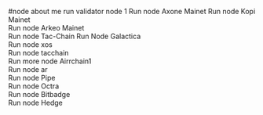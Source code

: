 #node about me
run validator node 1 
Run node Axone Mainet 
Run node Kopi Mainet    
Run node Arkeo Mainet     
Run node Tac-Chain
Run Node Galactica     
Run node xos           
Run node tacchain        
Run more node Airrchain1      
Run node ar   
Run node Pipe    
Run node Octra    
Run node Bitbadge  
Run node Hedge  
    
 
